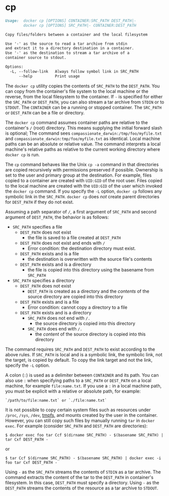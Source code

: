 <!--[metadata]>
+++
title = "cp"
description = "The cp command description and usage"
keywords = ["copy, container, files, folders"]
[menu.main]
parent = "smn_cli"
+++
<![end-metadata]-->

# cp

```markdown
Usage:  docker cp [OPTIONS] CONTAINER:SRC_PATH DEST_PATH|-
        docker cp [OPTIONS] SRC_PATH|- CONTAINER:DEST_PATH

Copy files/folders between a container and the local filesystem

Use '-' as the source to read a tar archive from stdin
and extract it to a directory destination in a container.
Use '-' as the destination to stream a tar archive of a
container source to stdout.

Options:
  -L, --follow-link   Always follow symbol link in SRC_PATH
      --help          Print usage
```

The `docker cp` utility copies the contents of `SRC_PATH` to the `DEST_PATH`.
You can copy from the container's file system to the local machine or the
reverse, from the local filesystem to the container. If `-` is specified for
either the `SRC_PATH` or `DEST_PATH`, you can also stream a tar archive from
`STDIN` or to `STDOUT`. The `CONTAINER` can be a running or stopped container.
The `SRC_PATH` or `DEST_PATH` can be a file or directory.

The `docker cp` command assumes container paths are relative to the container's 
`/` (root) directory. This means supplying the initial forward slash is optional;
The command sees `compassionate_darwin:/tmp/foo/myfile.txt` and
`compassionate_darwin:tmp/foo/myfile.txt` as identical. Local machine paths can
be an absolute or relative value. The command interprets a local machine's
relative paths as relative to the current working directory where `docker cp` is
run.

The `cp` command behaves like the Unix `cp -a` command in that directories are
copied recursively with permissions preserved if possible. Ownership is set to
the user and primary group at the destination. For example, files copied to a
container are created with `UID:GID` of the root user. Files copied to the local
machine are created with the `UID:GID` of the user which invoked the `docker cp`
command.  If you specify the `-L` option, `docker cp` follows any symbolic link
in the `SRC_PATH`.  `docker cp` does *not* create parent directories for
`DEST_PATH` if they do not exist.

Assuming a path separator of `/`, a first argument of `SRC_PATH` and second
argument of `DEST_PATH`, the behavior is as follows:

- `SRC_PATH` specifies a file
    - `DEST_PATH` does not exist
        - the file is saved to a file created at `DEST_PATH`
    - `DEST_PATH` does not exist and ends with `/`
        - Error condition: the destination directory must exist.
    - `DEST_PATH` exists and is a file
        - the destination is overwritten with the source file's contents
    - `DEST_PATH` exists and is a directory
        - the file is copied into this directory using the basename from
          `SRC_PATH`
- `SRC_PATH` specifies a directory
    - `DEST_PATH` does not exist
        - `DEST_PATH` is created as a directory and the *contents* of the source
           directory are copied into this directory
    - `DEST_PATH` exists and is a file
        - Error condition: cannot copy a directory to a file
    - `DEST_PATH` exists and is a directory
        - `SRC_PATH` does not end with `/.`
            - the source directory is copied into this directory
        - `SRC_PATH` does end with `/.`
            - the *content* of the source directory is copied into this
              directory

The command requires `SRC_PATH` and `DEST_PATH` to exist according to the above
rules. If `SRC_PATH` is local and is a symbolic link, the symbolic link, not
the target, is copied by default. To copy the link target and not the link, specify 
the `-L` option.

A colon (`:`) is used as a delimiter between `CONTAINER` and its path. You can
also use `:` when specifying paths to a `SRC_PATH` or `DEST_PATH` on a local
machine, for example  `file:name.txt`. If you use a `:` in a local machine path,
you must be explicit with a relative or absolute path, for example:

    `/path/to/file:name.txt` or `./file:name.txt`

It is not possible to copy certain system files such as resources under
`/proc`, `/sys`, `/dev`, [tmpfs](run.md#mount-tmpfs-tmpfs), and mounts created by
the user in the container. However, you can still copy such files by manually
running `tar` in `docker exec`. For example (consider `SRC_PATH` and `DEST_PATH`
are directories):

    $ docker exec foo tar Ccf $(dirname SRC_PATH) - $(basename SRC_PATH) | tar Cxf DEST_PATH -

or

    $ tar Ccf $(dirname SRC_PATH) - $(basename SRC_PATH) | docker exec -i foo tar Cxf DEST_PATH -


Using `-` as the `SRC_PATH` streams the contents of `STDIN` as a tar archive.
The command extracts the content of the tar to the `DEST_PATH` in container's
filesystem. In this case, `DEST_PATH` must specify a directory. Using `-` as
the `DEST_PATH` streams the contents of the resource as a tar archive to `STDOUT`.
